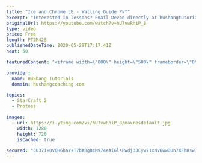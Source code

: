 ```yaml
---
title: "Ice and Chrome LE - Walling Guide PvT"
excerpt: "Interested in lessons? Email Devon directly at hushangtutorials@outlook.com ------------------------------------------------------------------------------------------------------- Want to support HuShang Tutorials directly? Patreon is a website where you can contribute a monthly donation that will help"
originalUrl: https://youtube.com/watch?v=hU7vwRhiP_8
type: video
price: Free
length: PT2M42S
publishedDateTime: 2020-05-29T17:17:41Z
heat: 50

featuredContent: "<iframe width=\"800\" height=\"500\" frameborder=\"0\" src=\"https://www.youtube.com/embed/hU7vwRhiP_8\" allow=\"accelerometer; autoplay; encrypted-media; gyroscope; picture-in-picture\" allowfullscreen></iframe>"

provider:
  name: HuShang Tutorials
  domain: hushangcoaching.com

topics:
  - StarCraft 2
  - Protoss

images:
  - url: https://i.ytimg.com/vi/hU7vwRhiP_8/maxresdefault.jpg
    width: 1280
    height: 720
    isCached: true

secured: "CU371+0VQH6haY+T7bABg8cM974eAi6lsPwdj3JCyw71xNv6wwDUn7XFhHsw7ITZxp4CT6pMQ8dIqH9fEM/sQCFX8ir6ssZJtLFMRqQBNMPsHz0hDR0obF6ZP79leSTB8LYErAPaHXQ9xN3JvNq471Za6ymNSUYho/b+A8kLZqKAxPE8dJvFtTBD4sdIapOOB/+8GNrJdAbyc/Qw1qAbKxGgD4m+OPU70UBKZg4aSHMKByIMu9AkrCw7/dD03MxHHi+GwduMqMrjWNh7Sy8UWOb/e3rnK5bWfMB0LZt16wetqJm5SjZKk71mrOrBvUfHHhwfy/z+gmCcKVkCHRp8b4kAI305D4u4SbouqvD+TCunHaQNkVxrltcCFRP+TObTf5u8QecBaFZalEShSHnnbNEWgcEEMum3BSB59xWg/jM=;VDTM+fc6TNdceJULuGivFg=="
---
```


